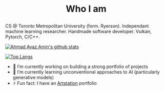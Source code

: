 # <p align="center"> Who I am </p>
CS @ Toronto Metropolitan University (form. Ryerson).
Independant machine learning researcher.
Handmade software developer.
Vulkan, Pytorch, C/C++.

[![Ahmad Ayaz Amin's github stats](https://github-readme-stats-j19g-4dc6yvuhg-ayaz-amin.vercel.app/api?username=ayaz-amin&theme=github_dark&show_icons=true&count_private=true&include_all_commits=true&custom_title=ayaz-amin%20statistics)](https://github.com/ayaz-amin)

[![Top Langs](https://github-readme-stats-j19g-4dc6yvuhg-ayaz-amin.vercel.app/api/top-langs/?username=ayaz-amin&layout=compact&theme=github_dark&hide=cmake,makefile,shell)](https://github.com/ayaz-amin)

- 🔭 I’m currently working on building a strong portfolio of projects
- 🌱 I’m currently learning unconventional approaches to AI (particularly generative models)
- ⚡ Fun fact: I have an [Artstation](https://www.artstation.com/ahmadayazamin7) portfolio

